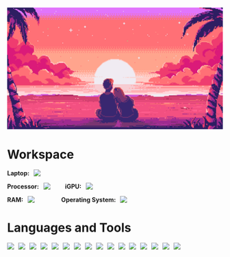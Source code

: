 [<img src="https://github.com/avexxx3/avexxx3/blob/main/love.gif?raw=true">](https://coub.com/view/3ayzb7)

# Workspace

<strong>Laptop:&ensp;</string> [<img align="top" height="25" src="https://img.shields.io/badge/T540p-EE2624?&style=for-the-badge&logo=thinkpad&logoColor=white">](https://www.lenovo.com/gb/en/p/laptops/thinkpad/thinkpadt/t540p/22tp2tt540p) 

<strong>Processor:&ensp;</strong> [<img align="top" height="25" src="https://img.shields.io/badge/Core-i5 (4200M)-0071C5?style=for-the-badge&logo=intel&logoColor=white">](https://ark.intel.com/content/www/us/en/ark/products/76348/intel-core-i5-4200m-processor-3m-cache-up-to-3-10-ghz.html)
&emsp;&emsp;
<strong>iGPU:&ensp;</strong> [<img align="top" height="25" src="https://img.shields.io/badge/Intel_HD_4600-0071C5?style=for-the-badge&logo=intel&logoColor=white%22">](https://www.intel.com/content/www/us/en/support/products/81496/graphics/processor-graphics/intel-hd-graphics-family/intel-hd-graphics-4600.html)

<strong>RAM:&ensp;</strong> [<img align="top" height="25" src="https://img.shields.io/badge/2%20x%204GB%20(1600MT/s)-000000?style=for-the-badge&logo=kingstontechnology&logoColor=white">](https://www.kingston.com/en/memory/client/ddr3-1600mts-non_ecc-unbuffered-sodimm) 
&emsp;&emsp;&emsp;&emsp;
<strong>Operating System:&ensp;</strong> [<img align="top" height="25" src="https://img.shields.io/badge/Arch_Linux-4793D1?style=for-the-badge&logo=arch-linux&logoColor=white">](https://garudalinux.org/)

# Languages and Tools

[<img src="https://img.shields.io/badge/Kotlin-0095D5?&style=for-the-badge&logo=kotlin&logoColor=white">](https://kotlinlang.org/)
&nbsp;
[<img src="https://img.shields.io/badge/C%2B%2B-00599C?style=for-the-badge&logo=c%2B%2B&logoColor=white">](https://www.w3schools.com/cpp/)
&nbsp;
[<img src="https://img.shields.io/badge/Python-14354C?style=for-the-badge&logo=python&logoColor=white">](https://www.python.org/)
&nbsp;
[<img src="https://img.shields.io/badge/JavaScript-F7DF1E?style=for-the-badge&logo=JavaScript&logoColor=white">](https://developer.mozilla.org/en-US/docs/Web/JavaScript)
&nbsp;
[<img src="https://img.shields.io/badge/HTML5-E34F26?style=for-the-badge&logo=html5&logoColor=white">](https://www.w3.org/html/)
&nbsp;
[<img src="https://img.shields.io/badge/CSS-239120?&style=for-the-badge&logo=css3&logoColor=white">](https://www.w3.org/css/)
&nbsp;
[<img src="https://img.shields.io/badge/Jetpack Compose-4285F4?&style=for-the-badge&logo=jetpackcompose&logoColor=white">](https://m3.material.io/develop/android/jetpack-compose)
&nbsp;
[<img src="https://img.shields.io/badge/SQLite-07405E?style=for-the-badge&logo=sqlite&logoColor=white">](https://www.sqlite.org/)
&nbsp;
[<img src="https://img.shields.io/badge/SFML-8CC445?style=for-the-badge&logo=sfml&logoColor=white">](https://www.sfml-dev.org/)
&nbsp;
[<img src="https://img.shields.io/badge/powershell-5391FE?style=for-the-badge&logo=powershell&logoColor=white">](https://learn.microsoft.com/en-us/powershell/scripting/overview?view=powershell-7.4)
&nbsp;
[<img src="https://img.shields.io/badge/GNU%20Bash-4EAA25?style=for-the-badge&logo=GNU%20Bash&logoColor=white">](https://www.gnu.org/software/bash/)
&nbsp;
[<img src="https://img.shields.io/badge/GIT-E44C30?style=for-the-badge&logo=git&logoColor=white">](https://git-scm.com/)
&nbsp;
[<img src="https://img.shields.io/badge/Android-3DDC84?style=for-the-badge&logo=android&logoColor=white">](https://developer.android.com/)
&nbsp;
[<img src="https://img.shields.io/badge/Postman-FF6C37?style=for-the-badge&logo=postman&logoColor=white">](https://www.postman.com/)
&nbsp;
[<img src="https://img.shields.io/badge/Colab-F9AB00?style=for-the-badge&logo=googlecolab&logoColor=white">](https://colab.research.google.com/)
&nbsp;
[<img src="https://img.shields.io/badge/Microsoft_PowerPoint-B7472A?style=for-the-badge&logo=microsoft-powerpoint&logoColor=white">](https://www.microsoft.com/en-us/microsoft-365/powerpoint)
